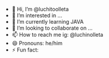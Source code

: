 - 👋 Hi, I’m @luchitoolleta
- 👀 I’m interested in ...
- 🌱 I’m currently learning JAVA
- 💞️ I’m looking to collaborate on ...
- 📫 How to reach me ig: @luchinolleta
- 😄 Pronouns: he/him
- ⚡ Fun fact: 

<!---
luchitoolleta/luchitoolleta is a ✨ special ✨ repository because its `README.md` (this file) appears on your GitHub profile.
You can click the Preview link to take a look at your changes.
--->
